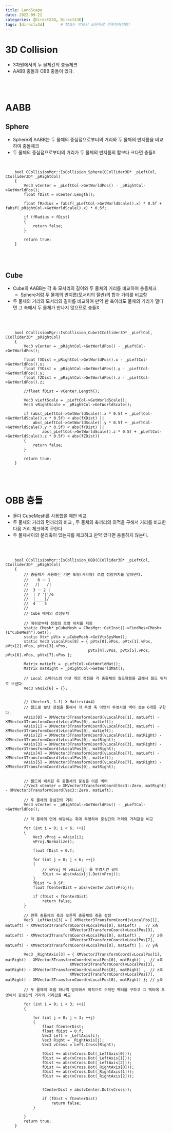 ```yaml
---
title: LandScape
date: 2022-09-22
categories: [DirectX3D, DirectX3D]
tags: [directx3d]		# TAG는 반드시 소문자로 이루어져야함!
---
```


3D Collision
================
* 3차원에서의 두 물체간의 충돌체크
* AABB 충돌과 OBB 충돌이 있다.

<br><br>

AABB
========================

Sphere
---------------------
* Sphere의 AABB는 두 물체의 중심점으로부터의 거리와 두 물체의 반지름을 비교하여 충돌체크
* 두 물체의 중심점으로부터의 거리가 두 물체의 반지름의 합보다 크다면 충돌X
  
<br>

        bool CCollisionMgr::IsCollision_Sphere(CCollider3D* _pLeftCol, CCollider3D* _pRightCol)
        {
            Vec3 vCenter = _pLeftCol->GetWorldPos() - _pRightCol->GetWorldPos();
            float fDist = vCenter.Length();
            
            float fRadius = fabsf(_pLeftCol->GetWorldScale().x) * 0.5f + fabsf(_pRightCol->GetWorldScale().x) * 0.5f;

            if (fRadius < fDist)
            {
                return false;
            }

            return true;
        }

<br><br>

Cube
---------------------
* Cube의 AABB는 각 축 모서리의 길이와 두 물체의 거리를 비교하여 충돌체크
  * Sphere처럼 두 물체의 반지름(모서리의 절반)의 합과 거리를 비교함
* 두 물체의 거리와 모서리의 길이를 비교하여 만약 한 축이라도 물체의 거리가 멀다면 그 축에서 두 물체가 만나지 않으므로 충돌X

<br><br>

        bool CCollisionMgr::IsCollision_Cube(CCollider3D* _pLeftCol, CCollider3D* _pRightCol)
        {
            Vec3 vCenter = _pRightCol->GetWorldPos() - _pLeftCol->GetWorldPos();

            float fXDist =_pRightCol->GetWorldPos().x - _pLeftCol->GetWorldPos().x;
            float fYDist = _pRightCol->GetWorldPos().y - _pLeftCol->GetWorldPos().y;
            float fZDist = _pRightCol->GetWorldPos().z - _pLeftCol->GetWorldPos().z;

            //float fDist = vCenter.Length();

            Vec3 vLeftScale = _pLeftCol->GetWorldScale();
            Vec3 vRightScale = _pRightCol->GetWorldScale();

            if (abs(_pLeftCol->GetWorldScale().x * 0.5f + _pLeftCol->GetWorldScale().x * 0.5f) < abs(fXDist) ||
                abs(_pLeftCol->GetWorldScale().y * 0.5f + _pLeftCol->GetWorldScale().y * 0.5f) < abs(fYDist) ||
                    abs(_pLeftCol->GetWorldScale().z * 0.5f + _pLeftCol->GetWorldScale().z * 0.5f) < abs(fZDist))
            {
                return false;
            }

            return true;
        }


<br><br>

OBB 충돌
===================

* 둘다 CubeMesh를 사용했을 때만 비교
* 두 물체의 거리와 면끼리의 비교 , 두 물체의 축끼리의 외적을 구해서 거리를 비교한 다음 거리 체크하여 구한다
* 두 물체사이의 분리축이 있는지를 체크하고 만약 있다면 충돌하지 않는다.


<br><br>

        bool CCollisionMgr::IsCollision_OBB(CCollider3D* _pLeftCol, CCollider3D* _pRightCol)
        {
            // 충돌체가 사용하는 기본 도형(사각형) 로컬 정점위치를 알아낸다.
            //    0 ㅡ 1
            //   /|   /|
            //  3 ㅡ 2 |	
            //  | 7 '|'/6
            //  |____|/
            //  4    5  
            //
            // Cube 메쉬의 정점위치

            // 메쉬로부터 정점의 로컬 위치를 저장
            static CMesh* pCubeMesh = CResMgr::GetInst()->FindRes<CMesh>(L"CubeMesh").Get();
            static Vtx* pVtx = pCubeMesh->GetVtxSysMem();
            static Vec3 vLocalPos[8] = { pVtx[0].vPos, pVtx[1].vPos, pVtx[2].vPos, pVtx[3].vPos,
                                        pVtx[4].vPos, pVtx[5].vPos, pVtx[6].vPos, pVtx[7].vPos };

            Matrix matLeft = _pLeftCol->GetWorldMat();
            Matrix matRight = _pRightCol->GetWorldMat();

            // Local 스페이스의 여섯 개의 정점을 각 충돌체의 월드행렬을 곱해서 월드 위치로 보낸다.
            Vec3 vAsix[6] = {};


            // (Vector3, 1.f) X Matirx(4x4)
            // 월드로 보낸 정점을 통해서 각 투영 축 이면서 투영시킬 벡터 성분 6개를 구한다.
            vAsix[0] = XMVector3TransformCoord(vLocalPos[1], matLeft) - XMVector3TransformCoord(vLocalPos[0], matLeft);
            vAsix[1] = XMVector3TransformCoord(vLocalPos[3], matLeft) - XMVector3TransformCoord(vLocalPos[0], matLeft);
            vAsix[2] = XMVector3TransformCoord(vLocalPos[1], matRight) - XMVector3TransformCoord(vLocalPos[0], matRight);
            vAsix[3] = XMVector3TransformCoord(vLocalPos[3], matRight) - XMVector3TransformCoord(vLocalPos[0], matRight);
            vAsix[4] = XMVector3TransformCoord(vLocalPos[7], matLeft) - XMVector3TransformCoord(vLocalPos[0], matLeft);
            vAsix[5] = XMVector3TransformCoord(vLocalPos[7], matRight) - XMVector3TransformCoord(vLocalPos[0], matRight);


            // 월드에 배치된 두 충돌체의 중심을 이은 벡터
            //Vec3 vCenter = XMVector3TransformCoord(Vec3::Zero, matRight) - XMVector3TransformCoord(Vec3::Zero, matLeft);	

            // 두 물체의 중심간의 거리
            Vec3 vCenter = _pRightCol->GetWorldPos() - _pLeftCol->GetWorldPos();

            // 각 물체의 면에 해당하는 축에 투영하여 중심간의 거리와 거리값을 비교

            for (int i = 0; i < 6; ++i)
            {
                Vec3 vProj = vAsix[i];
                vProj.Normalize();

                float fDist = 0.f;

                for (int j = 0; j < 6; ++j)
                {
                    // vProj 에 vAsix[j] 를 투영시킨 길이		
                    fDist += abs(vAsix[j].Dot(vProj));
                }
                fDist *= 0.5f;
                float fCenterDist = abs(vCenter.Dot(vProj));

                if (fDist < fCenterDist)
                    return false;
            }

            // 왼쪽 충돌체의 축과 오른쪽 충돌체의 축을 설정
            Vec3 _LeftAxis[3] = { XMVector3TransformCoord(vLocalPos[1], matLeft) - XMVector3TransformCoord(vLocalPos[0], matLeft) ,	 // x축
                                XMVector3TransformCoord(vLocalPos[3], matLeft) - XMVector3TransformCoord(vLocalPos[0], matLeft) ,	 // z축
                                XMVector3TransformCoord(vLocalPos[7], matLeft) - XMVector3TransformCoord(vLocalPos[0], matLeft) }; // y축

            Vec3 _RightAxis[3] = { XMVector3TransformCoord(vLocalPos[1], matRight) - XMVector3TransformCoord(vLocalPos[0], matRight) ,  // x축
                                XMVector3TransformCoord(vLocalPos[3], matRight) - XMVector3TransformCoord(vLocalPos[0], matRight) ,  // z축
                                XMVector3TransformCoord(vLocalPos[7], matRight) - XMVector3TransformCoord(vLocalPos[0], matRight) }; // y축

            // 두 물체의 축을 하나씩 받아와서 외적으로 수직인 벡터를 구하고 그 벡터에 투영해서 중심간의 거리와 거리값을 비교

            for (int i = 0; i < 3; ++i)
            {

                for (int j = 0; j < 3; ++j)
                {
                    float fCenterDist;
                    float fDist = 0.f;
                    Vec3 Left = _LeftAxis[i];
                    Vec3 Right = _RightAxis[j];
                    Vec3 vCross = Left.Cross(Right);	

                    fDist += abs(vCross.Dot(_LeftAxis[0]));
                    fDist += abs(vCross.Dot(_LeftAxis[1]));
                    fDist += abs(vCross.Dot(_LeftAxis[2]));
                    fDist += abs(vCross.Dot(_RightAxis[0]));
                    fDist += abs(vCross.Dot(_RightAxis[1]));
                    fDist += abs(vCross.Dot(_RightAxis[2]));


                    fCenterDist = abs(vCenter.Dot(vCross));

                    if (fDist < fCenterDist)
                        return false;
                }

            }
            return true;
        }